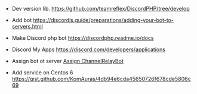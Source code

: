 * Dev version lib.
https://github.com/teamreflex/DiscordPHP/tree/develop

* Add bot
https://discordjs.guide/preparations/adding-your-bot-to-servers.html

* Make Discord php bot
https://discordphp.readme.io/docs

* Discord My Apps
https://discord.com/developers/applications

* Assign bot ot server
<a href="https://discord.com/oauth2/authorize?client_id=747281112295931995&scope=bot">Assign ChannelRelayBot</a>

* Add service on Centos 6
https://gist.github.com/KomAuras/4db94e6cda45650726f678cde5806c69
